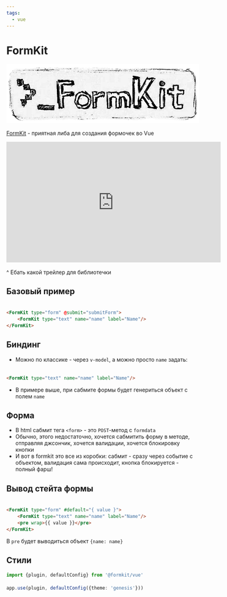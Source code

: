 ```yaml
---
tags:
  - vue
---
```


# FormKit

![](FormKit.png)

[FormKit](https://formkit.com/) - приятная либа для создания формочек во Vue

<iframe width="560" height="315" src="https://www.youtube.com/embed/89dijjTlveI" title="YouTube video player" frameborder="0" allow="accelerometer; autoplay; clipboard-write; encrypted-media; gyroscope; picture-in-picture" allowfullscreen></iframe>

^ Ебать какой трейлер для библиотечки

## Базовый пример

```html

<FormKit type="form" @submit="submitForm">
    <FormKit type="text" name="name" label="Name"/>
</FormKit>
```

## Биндинг

- Можно по классике - через `v-model`, а можно просто `name` задать:

```html

<FormKit type="text" name="name" label="Name"/>
```

- В примере выше, при сабмите формы будет генериться объект с полем `name`

## Форма

- В html сабмит тега `<form>` - это `POST`-метод с `formdata`
- Обычно, этого недостаточно, хочется сабмитить форму в методе, отправляя джсончик, хочется валидации, хочется
  блокировку кнопки
- И вот в formkit это все из коробки: сабмит - сразу через событие с объектом, валидация сама происходит, кнопка
  блокируется - полный фарш!

## Вывод стейта формы

```html

<FormKit type="form" #default="{ value }">
    <FormKit type="text" name="name" label="Name"/>
    <pre wrap>{{ value }}</pre>
</FormKit>
```

В `pre` будет выводиться объект `{name: name}`

## Стили

```ts
import {plugin, defaultConfig} from '@formkit/vue'

app.use(plugin, defaultConfig({theme: 'genesis'}))
```




 